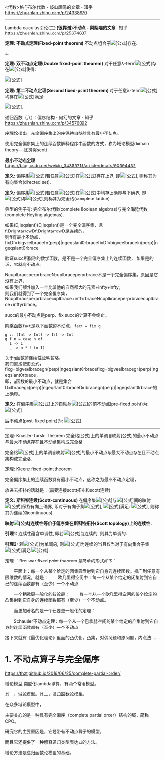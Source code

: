 
<代数>格与布尔代数 - 岐山凤鸣的文章 - 知乎
https://zhuanlan.zhihu.com/p/24338970





























































----------------------------







Lambda calculus引论(二):**(很靠谱)不动点 - 梨梨喵的文章**- 知乎
https://zhuanlan.zhihu.com/p/25674637


**定理: 不动点定理(Fixed-point theorem)** 不动点组合子![[公式]](https://www.zhihu.com/equation?tex=Y)存在.



$\perp$









**定理: 双不动点定理(Double fixed-point theorem)** 对于任意λ-term![[公式]](https://www.zhihu.com/equation?tex=X%2C+Y)存在![[公式]](https://www.zhihu.com/equation?tex=A%2CB)使得:


![[公式]](https://www.zhihu.com/equation?tex=XAB%3D_%7B%5Cbeta%7DA%2C%5Cquad+YAB%3D_%7B%5Cbeta%7DB)


**定理: 第二不动点定理(Second fixed-point theorem)** 对于任意λ-term![[公式]](https://www.zhihu.com/equation?tex=F)均存在![[公式]](https://www.zhihu.com/equation?tex=X)满足:

![[公式]](https://www.zhihu.com/equation?tex=F%5Culcorner+%5C%23+X%5Curcorner%3DX).










递归函数（八）：偏序结构 - 何幻的文章 - 知乎
https://zhuanlan.zhihu.com/p/34576092

序理论指出，完全偏序集上的序保持自映射具有最小不动点。

使用完全偏序集上的连续函数解释程序中函数的方式，称为域论模型domain theory---图灵奖scott

  **最小不动点定理** https://blog.csdn.net/weixin_34355715/article/details/90594432

**定义:** 偏序集![[公式]](https://www.zhihu.com/equation?tex=%5Clangle+L%2C+%5Cleq+%5Crangle)若任意![[公式]](https://www.zhihu.com/equation?tex=a%5Cin+L%2C+b%5Cin+L)在![[公式]](https://www.zhihu.com/equation?tex=%5Clangle+L%2C+%5Cleq+%5Crangle)存在上界, 即![[公式]](https://www.zhihu.com/equation?tex=%5Cexists+c%5Cin+L%5Cquad+a%3Cc%2C+b%3Cc), 则称其为有向集合(directed set).

  


**定义:** 偏序集![[公式]](https://www.zhihu.com/equation?tex=%5Clangle+L%2C+%5Cleq+%5Crangle)若任意![[公式]](https://www.zhihu.com/equation?tex=S%5Csubset+L)在![[公式]](https://www.zhihu.com/equation?tex=%5Clangle+L%2C+%5Cleq+%5Crangle)中均存上确界与下确界, 即![[公式]](https://www.zhihu.com/equation?tex=%5Cbigvee+S%5Cin+L)与![[公式]](https://www.zhihu.com/equation?tex=%5Cbigwedge+S%5Cin+L),则称其为完全格(complete lattice).

典型的例子有: 完全布尔代数(complete Boolean algebras)与完全海廷代数(complete Heyting algebras).


如果(D,leqslant)(D,leqslant)是一个完全偏序集，且f:DrightarrowDf:DrightarrowD是连续的，  
则ff有最小不动点，fixDf=bigveelbracefn(perp)|ngeqslant0rbracefixDf=bigveelbracefn(perp)|ngeqslant0rbrace

验证succ所指称的数学函数，是不是一个完全偏序集上的连续函数，
如果是的话，它就有不动点。

NcuplbraceperprbraceNcuplbraceperprbrace不是一个完全偏序集，原因是它没有上界，  
如果我们额外加入一个比其他的自然都大的元素+infty+infty，  
则我们就得到了一个完全偏序集，Ncuplbraceperprbracecuplbrace+inftyrbraceNcuplbraceperprbracecuplbrace+inftyrbrace。


succ的最小不动点是perp，fix succ的计算不会终止。



阶乘函数`fact`是以下函数的不动点，`fact = fix g`

```
g :: (Int -> Int) -> Int -> Int
g f n = case n of
  1 -> 1
  _ -> n * f (n-1)
```


关于`g`函数的连续性证明暂略，  
我们直接使用公式，  
fixg=bigveelbracegn(perp)|ngeqslant0rbracefixg=bigveelbracegn(perp)|ngeqslant0rbrace，  
即，`g`函数的最小不动点，就是集合D=lbracegn(perp)|ngeqslant0rbraceD=lbracegn(perp)|ngeqslant0rbrace的上确界。




**定义:** 在偏序集![[公式]](https://www.zhihu.com/equation?tex=%5Clangle+L%2C+%5Cleq+%5Crangle)上的自映射![[公式]](https://www.zhihu.com/equation?tex=f%3AL%5Crightarrow+L)的前不动点(pre-fixed point)为: ![[公式]](https://www.zhihu.com/equation?tex=x%5Cleq+f%28x%29)

后不动点(post-fixed point)为: ![[公式]](https://www.zhihu.com/equation?tex=x%5Cgeq++f%28x%29).





-------------------------------------------------------------------------------------



定理: Knaster-Tarski Theorem
完全格[公式]上的单调自映射[公式]的最小不动点与最大不动点存在且不动点集构成完全格



完全格![[公式]](https://www.zhihu.com/equation?tex=%5Clangle+L%2C+%5Cleq+%5Crangle)上的单调自映射![[公式]](https://www.zhihu.com/equation?tex=f%3AL%5Crightarrow+L)的最小不动点与最大不动点存在且不动点集构成完全格.













定理: Kleene fixed-point theorem

完全偏序集上的连续函数具有最小不动点，这称之为最小不动点定理，



放进去拓扑的话就是：(需要连接scott拓扑和scott连续)




**定义: 斯科特连续(Scott-****continuous****)** 在偏序集![[公式]](https://www.zhihu.com/equation?tex=%5Clangle+L%2C+%5Cleq+%5Crangle)与![[公式]](https://www.zhihu.com/equation?tex=%5Clangle+L%5E%7B%27%7D%2C+%5Cleq+%5Crangle)间的映射![[公式]](https://www.zhihu.com/equation?tex=f%3AL%5Crightarrow+L%5E%7B%27%7D)保持有向上确界, 即对于有向子集![[公式]](https://www.zhihu.com/equation?tex=S%5Csubset+L), ![[公式]](https://www.zhihu.com/equation?tex=f)满足: ![[公式]](https://www.zhihu.com/equation?tex=f%28%5Cbigvee+S%29%3D%5Cbigvee+f%28S%29), 则称其为连续的(continuous).  

**映射![[公式]](https://www.zhihu.com/equation?tex=f)连续性等价于偏序集在斯科特拓扑(Scott topology)上的连续性.**


**引理1:** 连续性蕴含单调性, 即若![[公式]](https://www.zhihu.com/equation?tex=f)为连续的, 则其为单调的.


**引理2:** 若![[公式]](https://www.zhihu.com/equation?tex=f)为单调的, 则![[公式]](https://www.zhihu.com/equation?tex=f)为连续的当且仅当对于有向集合子集![[公式]](https://www.zhihu.com/equation?tex=S)满足:![[公式]](https://www.zhihu.com/equation?tex=f%28%5Cbigvee+S%29%5Cleq+%5Cbigvee+f%28S%29).





定理 ：Brouwer fixed point theorem
最简单的形式如下：

　　平面上：每一个从某个给定的闭集圆盘射到它自身的连续函数。推广到任意有限维数的情况，就是：
　　欧几里得空间中：每一个从某个给定的闭集射到它自己的连续函数都有（至少）一个不动点

　　一个稍微更一般化的结论是：
　　每一个从一个欧几里得空间的某个给定的凸集射到它自身的连续函数都有（至少）一个不动点。

　　而更加著名的是一个还要更一般化的定理：

　　Schauder不动点定理：每一个从一个巴拿赫空间的某个给定的凸集射到它自身的连续函数都有（至少）一个不动点


接下来就有《最优化理论》里面的凸优化，凸集，对偶问题和原问题，内点法......












# 1. 不动点算子与完全偏序


https://thzt.github.io/2016/06/25/complete-partial-order/



域论模型
类型化lambda演算，有两个常用模型。

其一，域论模型。其二，递归函数论模型。



在众多域论模型中，

主要关心的是一种具有完全偏序（complete partial order）结构的域，简称CPO。

研究它的主要原因是，它是带有不动点算子的模型，

而且它还提供了一种解释递归类型表达式的方法。

域论方法是递归函数论模型的基础。


























